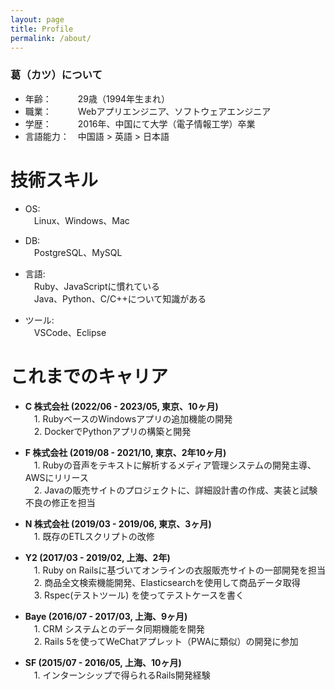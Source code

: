 ```yaml
---
layout: page
title: Profile
permalink: /about/
---
```


### 葛（カツ）について
- 年齢：&emsp;&emsp;&emsp;29歳（1994年生まれ）
- 職業：&emsp;&emsp;&emsp;Webアプリエンジニア、ソフトウェアエンジニア
- 学歴：&emsp;&emsp;&emsp;2016年、中国にて大学（電子情報工学）卒業
- 言語能力：&emsp;中国語 > 英語 > 日本語

# 技術スキル
  - OS:  
      &emsp;Linux、Windows、Mac

  - DB:  
      &emsp;PostgreSQL、MySQL

  - 言語:  
      &emsp;Ruby、JavaScriptに慣れている  
      &emsp;Java、Python、C/C++について知識がある  

  - ツール:  
      &emsp;VSCode、Eclipse

# これまでのキャリア

  + **C 株式会社 (2022/06 - 2023/05, 東京、10ヶ月)**  
      &emsp;1. RubyベースのWindowsアプリの追加機能の開発  
      &emsp;2. DockerでPythonアプリの構築と開発  

  + **F 株式会社 (2019/08 - 2021/10, 東京、2年10ヶ月)**  
      &emsp;1. Rubyの音声をテキストに解析するメディア管理システムの開発主導、AWSにリリース  
      &emsp;2. Javaの販売サイトのプロジェクトに、詳細設計書の作成、実装と試験不良の修正を担当  

  + **N 株式会社 (2019/03 - 2019/06, 東京、3ヶ月)**  
      &emsp;1. 既存のETLスクリプトの改修  

  + **Y2 (2017/03 - 2019/02, 上海、2年)**  
      &emsp;1. Ruby on Railsに基づいてオンラインの衣服販売サイトの一部開発を担当  
      &emsp;2. 商品全文検索機能開発、Elasticsearchを使用して商品データ取得  
      &emsp;3. Rspec(テストツール) を使ってテストケースを書く  

  + **Baye (2016/07 - 2017/03, 上海、9ヶ月)**  
      &emsp;1. CRM システムとのデータ同期機能を開発   
      &emsp;2. Rails 5を使ってWeChatアプレット（PWAに類似）の開発に参加   

  + **SF (2015/07 - 2016/05, 上海、10ヶ月)**  
      &emsp;1. インターンシップで得られるRails開発経験

